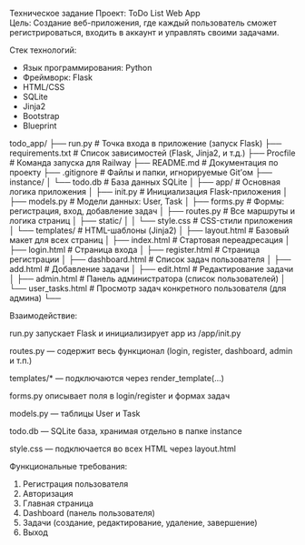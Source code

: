 Техническое задание
Проект: ToDo List Web App  
Цель: Создание веб-приложения, где каждый пользователь сможет регистрироваться, входить в аккаунт и управлять своими задачами.  

Стек технологий:
- Язык программирования: Python
- Фреймворк: Flask
- HTML/CSS
- SQLite
- Jinja2
- Bootstrap
- Blueprint

todo_app/
├── run.py #  Точка входа в приложение (запуск Flask)
├── requirements.txt #  Список зависимостей (Flask, Jinja2, и т.д.)
├── Procfile #  Команда запуска для Railway
├── README.md #  Документация по проекту
├── .gitignore #  Файлы и папки, игнорируемые Git’ом
├── instance/
│ └── todo.db #  База данных SQLite
│
├── app/ #  Основная логика приложения
│ ├── init.py #  Инициализация Flask-приложения
│ ├── models.py  # Модели данных: User, Task
│ ├── forms.py #  Формы: регистрация, вход, добавление задач
│ ├── routes.py #  Все маршруты и логика страниц
│ ├── static/
│ │ └── style.css #  CSS-стили приложения
│ └── templates/ #  HTML-шаблоны (Jinja2)
│ ├── layout.html #  Базовый макет для всех страниц
│ ├── index.html #  Стартовая переадресация
│ ├── login.html #  Страница входа
│ ├── register.html #  Страница регистрации
│ ├── dashboard.html #  Список задач пользователя
│ ├── add.html #  Добавление задачи
│ ├── edit.html #  Редактирование задачи
│ ├── admin.html # Панель администратора (список пользователей)
│ └── user_tasks.html #  Просмотр задач конкретного пользователя (для админа)
└── 

 Взаимодействие:

run.py запускает Flask и инициализирует app из /app/init.py

routes.py — содержит весь функционал (login, register, dashboard, admin и т.п.)

templates/* — подключаются через render_template(...)

forms.py описывает поля в login/register и формах задач

models.py — таблицы User и Task

todo.db — SQLite база, хранимая отдельно в папке instance

style.css — подключается во всех HTML через layout.html

 Функциональные требования:
1. Регистрация пользователя
2. Авторизация
3. Главная страница
4. Dashboard (панель пользователя)
5. Задачи (создание, редактирование, удаление, завершение)
6. Выход
    